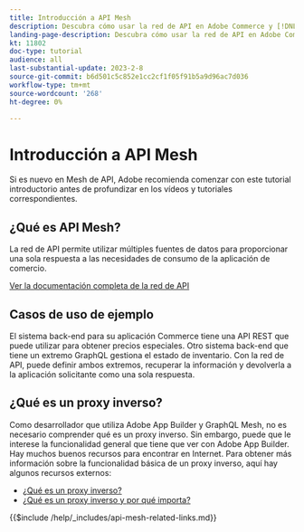 ```yaml
---
title: Introducción a API Mesh
description: Descubra cómo usar la red de API en Adobe Commerce y [!DNL Adobe App Builder]. Obtenga información sobre la instalación de Adobe Developer, el trabajo con proyectos, la creación de un proxy inverso de graphql y mucho más.
landing-page-description: Descubra cómo usar la red de API en Adobe Commerce y [!DNL Adobe App Builder]. Obtenga más información sobre la instalación de Adobe IO, el trabajo con proyectos, la creación de un proxy inverso de graphql y mucho más.
kt: 11802
doc-type: tutorial
audience: all
last-substantial-update: 2023-2-8
source-git-commit: b6d501c5c852e1cc2cf1f05f91b5a9d96ac7d036
workflow-type: tm+mt
source-wordcount: '268'
ht-degree: 0%

---
```


# Introducción a API Mesh

Si es nuevo en Mesh de API, Adobe recomienda comenzar con este tutorial introductorio antes de profundizar en los vídeos y tutoriales correspondientes.

## ¿Qué es API Mesh?

La red de API permite utilizar múltiples fuentes de datos para proporcionar una sola respuesta a las necesidades de consumo de la aplicación de comercio.

[Ver la documentación completa de la red de API](https://developer.adobe.com/graphql-mesh-gateway/gateway/overview/)

## Casos de uso de ejemplo

El sistema back-end para su aplicación Commerce tiene una API REST que puede utilizar para obtener precios especiales. Otro sistema back-end que tiene un extremo GraphQL gestiona el estado de inventario. Con la red de API, puede definir ambos extremos, recuperar la información y devolverla a la aplicación solicitante como una sola respuesta.

## ¿Qué es un proxy inverso?

Como desarrollador que utiliza Adobe App Builder y GraphQL Mesh, no es necesario comprender qué es un proxy inverso. Sin embargo, puede que le interese la funcionalidad general que tiene que ver con Adobe App Builder. Hay muchos buenos recursos para encontrar en Internet.
Para obtener más información sobre la funcionalidad básica de un proxy inverso, aquí hay algunos recursos externos:

* [¿Qué es un proxy inverso?](https://www.imperva.com/learn/performance/reverse-proxy/)
* [¿Qué es un proxy inverso y por qué importa?](https://blog.hubspot.com/website/reverse-proxy)

{{$include /help/_includes/api-mesh-related-links.md}}
